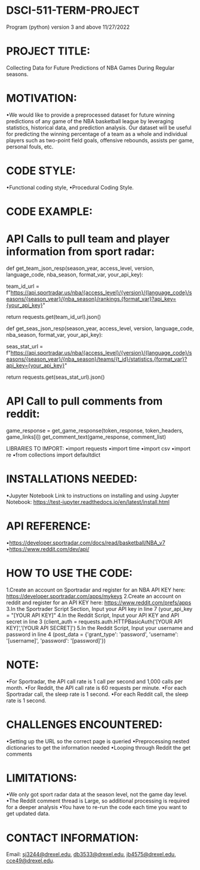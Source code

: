 # DSCI-511-TERM-PROJECT
Program (python) version 3 and above 11/27/2022

# PROJECT TITLE: 

Collecting Data for Future Predictions of NBA Games During Regular seasons. 

# MOTIVATION:

•We would like to provide a preprocessed dataset for future winning predictions of any game of the NBA basketball league by leveraging statistics, historical data, and prediction analysis. Our dataset will be useful for predicting the winning percentage of a team as a whole and individual players such as two-point field goals, offensive rebounds, assists per game, personal fouls, etc.

# CODE STYLE:

•Functional coding style,
•Procedural Coding Style.
	
 
# CODE EXAMPLE:
# API Calls to pull team and player information from sport radar:
def get_team_json_resp(season_year, access_level, version, language_code, nba_season, format_var, your_api_key):

  team_id_url = f"https://api.sportradar.us/nba/{access_level}/{version}/{language_code}/seasons/{season_year}/{nba_season}/rankings.{format_var}?api_key={your_api_key}"

  return requests.get(team_id_url).json()

def get_seas_json_resp(season_year, access_level, version, language_code, nba_season, format_var, your_api_key):

  seas_stat_url = f"https://api.sportradar.us/nba/{access_level}/{version}/{language_code}/seasons/{season_year}/{nba_season}/teams/{t_id}/statistics.{format_var}?api_key={your_api_key}"

  return requests.get(seas_stat_url).json()

# API Call to pull comments from reddit:

game_response = get_game_response(token_response, token_headers, game_links[i])
      get_comment_text(game_response, comment_list)

LIBRARIES TO IMPORT: 
•import requests
•import time
•import csv
•import re
•from collections import defaultdict
 
# INSTALLATIONS NEEDED:
•Jupyter Notebook
Link to instructions on installing and using Jupyter Notebook: https://test-jupyter.readthedocs.io/en/latest/install.html 

# API REFERENCE:
•https://developer.sportradar.com/docs/read/basketball/NBA_v7 
•https://www.reddit.com/dev/api/ 
  

# HOW TO USE THE CODE:
1.Create an account on Sportradar and register for an NBA API KEY here: https://developer.sportradar.com/apps/mykeys 
2.Create an account on reddit and register for an API KEY here: https://www.reddit.com/prefs/apps 
3.In the Sportrader Script Section, Input your API key in line 7 (your_api_key = "[YOUR API KEY]"
4.In the Reddit Script, Input your API KEY and API secret in line 3 (client_auth = requests.auth.HTTPBasicAuth('[YOUR API KEY]','[YOUR API SECRET]')
5.In the Reddit Script, Input your username and password in line 4 (post_data = {'grant_type': 'password', 'username': '[username]', 'password': '[password]'})

# NOTE: 
•For Sportradar, the API call rate is 1 call per second and 1,000 calls per month.
•For Reddit, the API call rate is 60 requests per minute.
•For each Sportradar call, the sleep rate is 1 second.
•For each Reddit call, the sleep rate is 1 second.
 
# CHALLENGES ENCOUNTERED:
•Setting up the URL so the correct page is queried
•Preprocessing nested dictionaries to get the information needed
•Looping through Reddit the get comments
 
# LIMITATIONS:
•We only got sport radar data at the season level, not the game day level.
•The Reddit comment thread is Large, so additional processing is required for a deeper analysis
•You have to re-run the code each time you want to get updated data.

# CONTACT INFORMATION:
Email: sj3244@drexel.edu, db3533@drexel.edu, jb4575@drexel.edu, cce49@drexel.edu.  

